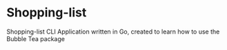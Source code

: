 # Shopping-list
Shopping-list CLI Application written in Go, created to learn how to use the Bubble Tea package
